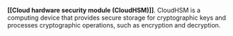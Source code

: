 **[[Cloud hardware security module (CloudHSM)]]**. CloudHSM is a computing device that provides secure storage for cryptographic keys and processes cryptographic operations, such as encryption and decryption.